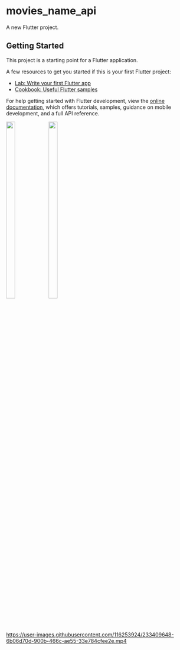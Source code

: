 # movies_name_api

A new Flutter project.

## Getting Started

This project is a starting point for a Flutter application.

A few resources to get you started if this is your first Flutter project:

- [Lab: Write your first Flutter app](https://docs.flutter.dev/get-started/codelab)
- [Cookbook: Useful Flutter samples](https://docs.flutter.dev/cookbook)

For help getting started with Flutter development, view the
[online documentation](https://docs.flutter.dev/), which offers tutorials,
samples, guidance on mobile development, and a full API reference.


<p float="center">
  
  <img src="https://user-images.githubusercontent.com/116253924/233409805-24113355-6fbf-42e8-947e-97e526694f15.png" width=22% height=35%>

  
  <img src="https://user-images.githubusercontent.com/116253924/233409821-72c6ae06-07e4-42f2-8ff3-934b065a9765.png" width=22% height=35%>


  
  </p>
  

https://user-images.githubusercontent.com/116253924/233409648-6b06d70d-900b-466c-ae55-33e784cfee2e.mp4


  
